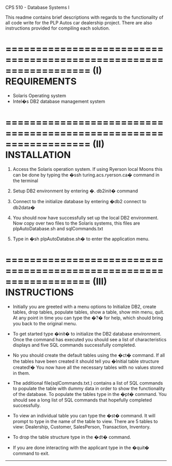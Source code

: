 CPS 510 - Database Systems I



This readme contains brief descriptions with regards to the functionality of all code write for the PLP Autos car dealership project. There are also instructions provided for compiling each solution.






==================================================================
(I)				REQUIREMENTS
==================================================================

- Solaris Operating system
- Intel�s DB2 database management system

==================================================================
(II)			INSTALLATION
==================================================================

1. Access the Solaris operation system. If using Ryerson local Moons this can be done by typing the �ssh turing.acs.ryerson.ca� command in the terminal

2. Setup DB2 environment by entering �. db2init� command

3. Connect to the initialize database by entering �db2 connect to db2data�

4. You should now have successfully set up the local DB2 environment. Now copy over two files to the Solaris systems, this files are plpAutoDatabase.sh and sqlCommands.txt

5. Type in �sh plpAutoDatabse.sh� to enter the application menu.

==================================================================
(III)			INSTRUCTIONS
==================================================================

- Initially you are greeted with a menu options to Initialize DB2, create tables, drop tables, populate tables, show a table, show min menu, quit. At any point in time you can type the �?� for help, which should bring you back to the original menu. 

- To get started type �init� to initialize the DB2 database environment. Once the command has executed you should see a list of characteristics displays and five SQL commands successfully completed. 

- No you should create the default tables using the �ct� command. If all the tables have been created it should tell you �Initial table structure created!� You now have all the necessary tables with no values stored in them. 

- The additional file(sqlCommands.txt.) contains a list of SQL commands to populate the table with dummy data in order to show the functionality of the database. To populate the tables type in the �pt� command. You should see a long list of SQL commands that hopefully completed successfully.

- To view an individual table you can type the �st� command. It will prompt to type in the name of the table to view. There are 5 tables to view: Dealership, Customer, SalesPerson, Transaction, Inventory. 

- To drop the table structure type in the �dt� command.

- If you are done interacting with the applicant type in the �quit� command to exit. 


------------------------------------------------------------------





